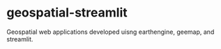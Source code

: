 # geospatial-streamlit
 Geospatial web applications developed uisng earthengine, geemap, and streamlit.
